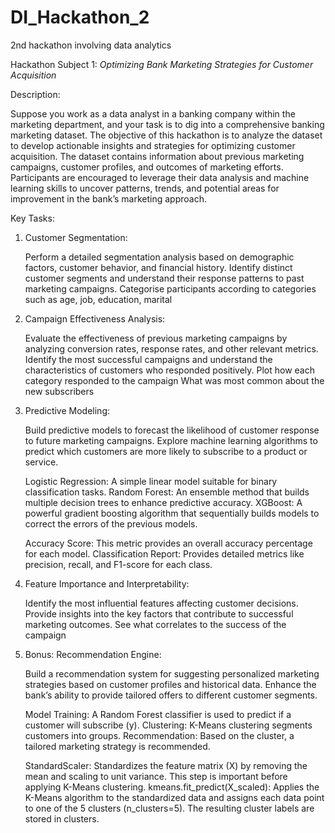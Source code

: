 # DI_Hackathon_2
 2nd hackathon involving data analytics

Hackathon Subject 1: *Optimizing Bank Marketing Strategies for Customer Acquisition*

Description:

Suppose you work as a data analyst in a banking company within the marketing department, and your task is to dig into a comprehensive banking marketing dataset. The objective of this hackathon is to analyze the dataset to develop actionable insights and strategies for optimizing customer acquisition. The dataset contains information about previous marketing campaigns, customer profiles, and outcomes of marketing efforts. Participants are encouraged to leverage their data analysis and machine learning skills to uncover patterns, trends, and potential areas for improvement in the bank’s marketing approach.

Key Tasks:

1. Customer Segmentation:

    Perform a detailed segmentation analysis based on demographic factors, customer behavior, and financial history.
    Identify distinct customer segments and understand their response patterns to past marketing campaigns.
    Categorise participants according to categories such as age, job, education, marital

2. Campaign Effectiveness Analysis:

    Evaluate the effectiveness of previous marketing campaigns by analyzing conversion rates, response rates, and other relevant metrics.
    Identify the most successful campaigns and understand the characteristics of customers who responded positively.
    Plot how each category responded to the campaign
    What was most common about the new subscribers

3. Predictive Modeling:

    Build predictive models to forecast the likelihood of customer response to future marketing campaigns.
    Explore machine learning algorithms to predict which customers are more likely to subscribe to a product or service.

    Logistic Regression: A simple linear model suitable for binary classification tasks.
    Random Forest: An ensemble method that builds multiple decision trees to enhance predictive accuracy.
    XGBoost: A powerful gradient boosting algorithm that sequentially builds models to correct the errors of the previous models.

    Accuracy Score: This metric provides an overall accuracy percentage for each model.
    Classification Report: Provides detailed metrics like precision, recall, and F1-score for each class.

4. Feature Importance and Interpretability:

    Identify the most influential features affecting customer decisions.
    Provide insights into the key factors that contribute to successful marketing outcomes.
    See what correlates to the success of the campaign

5. Bonus: Recommendation Engine:

    Build a recommendation system for suggesting personalized marketing strategies based on customer profiles and historical data.
    Enhance the bank’s ability to provide tailored offers to different customer segments.

    Model Training: A Random Forest classifier is used to predict if a customer will subscribe (y).
    Clustering: K-Means clustering segments customers into groups.
    Recommendation: Based on the cluster, a tailored marketing strategy is recommended.

    StandardScaler: Standardizes the feature matrix (X) by removing the mean and scaling to unit variance. This step is important before applying K-Means clustering.
    kmeans.fit_predict(X_scaled): Applies the K-Means algorithm to the standardized data and assigns each data point to one of the 5 clusters (n_clusters=5). The resulting cluster labels are stored in clusters.